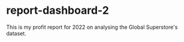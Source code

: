 # report-dashboard-2
This is my profit report for 2022 on analysing the Global Superstore's dataset.
